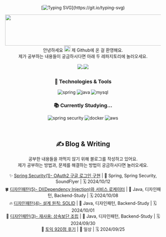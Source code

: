 <!--
**lcqff/lcqff** is a ✨ _special_ ✨ repository because its `README.md` (this file) appears on your GitHub profile.

Here are some ideas to get you started:

- 🔭 I’m currently working on ...
- 🌱 I’m currently learning ...
- 👯 I’m looking to collaborate on ...
- 🤔 I’m looking for help with ...
- 💬 Ask me about ...
- 📫 How to reach me: ...
- 😄 Pronouns: ...
- ⚡ Fun fact: ...
-->




<div align="center">

<!-- 타이핑 타이틀 -->
[![Typing SVG](https://readme-typing-svg.demolab.com?font=Mingzat&weight=500&size=30&duration=7000&pause=4000&color=000000&center=true&vCenter=true&repeat=true&width=1035&lines=%E2%AC%87+Don't+Feed+My+Goose+(It's+Fat)+%E2%AC%87)](https://git.io/typing-svg)

<!--스프링 거위(먹이금지)-->
<a href="https://github.com/devxb/gitanimals"> <img src="https://render.gitanimals.org/lines/lcqff?pet-id=937" width="1000" height="100"/></a>
안녕하세요 <img src="https://raw.githubusercontent.com/MartinHeinz/MartinHeinz/master/wave.gif" width="20px" height="20px"/> 제 Github에 온 걸 환영해요. <br> 제가 공부하는 내용들이 궁금하시다면 아래 두 레파지토리에 놀러오세요.

  <a href="https://github.com/lcqff/Yeonnu-Java-lab" target="_blank">
  <img align="center" src="https://github-readme-stats.vercel.app/api/pin/?username=lcqff&repo=Yeonnu-Java-lab&theme=dracula&theme=transparent"/>
  </a>
  <a href="https://github.com/lcqff/Yeonnu-Infra-lab" target="_blank">
  <img align="center" src="https://github-readme-stats.vercel.app/api/pin/?username=lcqff&repo=Yeonnu-Infra-lab&theme=dracula&theme=transparent" />
  </a>


##

### 🔧 Technologies & Tools
![spring](https://img.shields.io/badge/Spring-6DB33F?style=for-the-badge&logo=spring&logoColor=white)
![java](https://img.shields.io/badge/Java-ED8B00?style=for-the-badge&logo=openjdk&logoColor=white)
![mysql](https://img.shields.io/badge/MySQL-00000F?style=for-the-badge&logo=mysql&logoColor=white)
  
### 📚 Currently Studying...
![spring security](https://img.shields.io/badge/Spring_Security-6DB33F?style=for-the-badge&logo=Spring-Security&logoColor=white)
![docker](https://img.shields.io/badge/docker-%230db7ed.svg?style=for-the-badge&logo=docker&logoColor=white)
![aws](https://img.shields.io/badge/Amazon_AWS-232F3E?style=for-the-badge&logo=amazon-aws&logoColor=white)

<br>

## ✍ Blog & Writing
공부한 내용들을 까먹지 않기 위해 블로그를 작성하고 있어요. <br> 제가 공부하는 방법과, 문제를 해결하는 방법이 궁금하시다면 놀러오세요.

<!-- BLOG-POST-LIST:START -->
 ✨ [Spring Security&lpar;1&rpar;- OAuth2 구글 로그인 구현](https://lcqff.github.io/spring-security1/) | 🔖 Spring, Spring Security, SoundFlyer | 🗓️ 2024/10/12 <br>
 🍀 [디자인패턴&lpar;5&rpar;- DI&lpar;Dependency Injection&rpar;와 서비스 로케이터](https://lcqff.github.io/design-pattern-5/) | 🔖 Java, 디자인패턴, Backend-Study | 🗓️ 2024/10/08 <br>
 🔥 [디자인패턴&lpar;4&rpar;- 설계 원칙: SOLID](https://lcqff.github.io/design-pattern-4/) | 🔖 Java, 디자인패턴, Backend-Study | 🗓️ 2024/10/01 <br>
 🍙 [디자인패턴&lpar;3&rpar;- 재사용: 상속보단 조립](https://lcqff.github.io/design-pattern-3/) | 🔖 Java, 디자인패턴, Backend-Study | 🗓️ 2024/09/30 <br>
 💫 [토익 920점 후기](https://lcqff.github.io/toeic/) | 🔖 일상 | 🗓️ 2024/09/25 <br><!-- BLOG-POST-LIST:END -->




<!-- 안 쓰는 거-->
<!--README 스탯--> 
<!-- ![Anurag's GitHub stats](https://github-readme-stats.vercel.app/api?username=lcqff&show_icons=true&theme=radical)-->

<!--Git Animals-->
<!--  <a href="https://github.com/devxb/gitanimals">
    <img src="https://render.gitanimals.org/farms/lcqff"/>
  </a> -->

<!--   
  기여도
  [![GitHub Streak](https://streak-stats.demolab.com?user=lcqff&theme=vue&locale=ko&date_format=n%2Fj%5B%2FY%5D)](https://git.io/streak-stats)
    
 가장 많이 사용한 언어
 ![Top Langs](https://github-readme-stats.vercel.app/api/top-langs/?username=lcqff&layout=compact&theme=&hide=html,SCSS,python,c%23,shaderLab)  

  뱃지 (https://github.com/Envoy-VC/awesome-badges)
  ![spring](https://img.shields.io/badge/Spring-6DB33F?style=for-the-badge&logo=spring&logoColor=white)
  ![java](https://img.shields.io/badge/Java-ED8B00?style=for-the-badge&logo=openjdk&logoColor=white)
  ![mysql](https://img.shields.io/badge/MySQL-00000F?style=for-the-badge&logo=mysql&logoColor=white)
  ![spring security](https://img.shields.io/badge/Spring_Security-6DB33F?style=for-the-badge&logo=Spring-Security&logoColor=white)
  ![docker](https://img.shields.io/badge/docker-%230db7ed.svg?style=for-the-badge&logo=docker&logoColor=white)
  ![aws](https://img.shields.io/badge/Amazon_AWS-232F3E?style=for-the-badge&logo=amazon-aws&logoColor=white)

  
  -->
